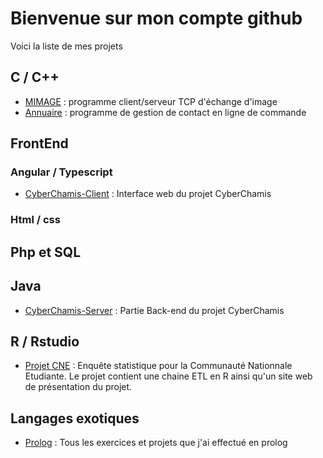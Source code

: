 # Bienvenue sur mon compte github
Voici la liste de mes projets
## C / C++
- [MIMAGE](https://github.com/mrsolarius/mimage_protocole) : programme client/serveur TCP d'échange d'image
- [Annuaire](https://github.com/l3miage-turcjul/Annuaire) : programme de gestion de contact en ligne de commande

## FrontEnd
### Angular / Typescript
- [CyberChamis-Client](https://github.com/mrsolarius/CyberChamis-Client) : Interface web du projet CyberChamis
### Html / css

## Php et SQL

## Java
- [CyberChamis-Server](https://github.com/mrsolarius/CyberChamis-Server) : Partie Back-end du projet CyberChamis

## R / Rstudio
- [Projet CNE](https://github.com/l3miage-turcjul/Projet-CNE) : Enquête statistique pour la Communauté Nationnale Etudiante. Le projet contient une chaine ETL en R ainsi qu'un site web de présentation du projet.

## Langages exotiques
- [Prolog](https://github.com/l3miage-turcjul/Prolog) : Tous les exercices et projets que j'ai effectué en prolog


<!--
**l3miage-turcjul/l3miage-turcjul** is a ✨ _special_ ✨ repository because its `README.md` (this file) appears on your GitHub profile.

Here are some ideas to get you started:

- 🔭 I’m currently working on ...
- 🌱 I’m currently learning ...
- 👯 I’m looking to collaborate on ...
- 🤔 I’m looking for help with ...
- 💬 Ask me about ...
- 📫 How to reach me: ...
- 😄 Pronouns: ...
- ⚡ Fun fact: ...
-->
